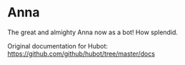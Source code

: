 # Anna
The great and almighty Anna now as a bot! How splendid.

Original documentation for Hubot: https://github.com/github/hubot/tree/master/docs
